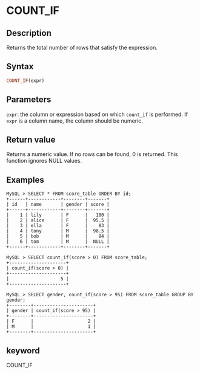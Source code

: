 # COUNT_IF

## Description

Returns the total number of rows that satisfy the expression.

## Syntax

```Haskell
COUNT_IF(expr)
```

## Parameters

`expr`: the column or expression based on which `count_if` is performed. If `expr` is a column name, the column should be numeric.


## Return value

Returns a numeric value. If no rows can be found, 0 is returned. This function ignores NULL values.


## Examples

```plain text
MySQL > SELECT * FROM score_table ORDER BY id;
+------+------------+--------+-------+
| id   | name       | gender | score |
+------+------------+--------+-------+
|    1 | lily       | F      |   100 |
|    2 | alice      | F      |  95.5 |
|    3 | ella       | F      |    83 |
|    4 | tony       | M      |  98.5 |
|    5 | bob        | M      |    94 |
|    6 | tom        | M      |  NULL |
+------+------------+--------+-------+

MySQL > SELECT count_if(score > 0) FROM score_table;
+---------------------+
| count_if(score > 0) |
+---------------------+
|                   5 |
+---------------------+

MySQL > SELECT gender, count_if(score > 95) FROM score_table GROUP BY gender;
+--------+----------------------+
| gender | count_if(score > 95) |
+--------+----------------------+
| F      |                    2 |
| M      |                    1 |
+--------+----------------------+
```

## keyword

COUNT_IF
